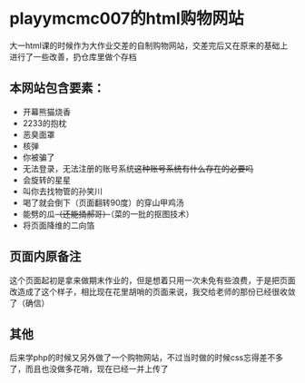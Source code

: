 # playymcmc007的html购物网站
大一html课的时候作为大作业交差的自制购物网站，交差完后又在原来的基础上进行了一些改善，扔仓库里做个存档
## 本网站包含要素：
- 开幕熊猫烧香
- 2233的抱枕
- 恶臭面罩
- 核弹
- 你被骗了
- 无法登录，无法注册的账号系统<del>这种账号系统有什么存在的必要吗</del>
- 会旋转的星星
- 叫你去找物管的孙笑川
- 喝了就会倒下（页面翻转90度）的穿山甲鸡汤
- 能劈的瓜<del>（还能捅郝哥）</del>（菜的一批的抠图技术）
- 将页面降维的二向箔
## 页面内原备注
这个页面起初是拿来做期末作业的，但是想着只用一次未免有些浪费，于是把页面改造成了这个样子，相比现在花里胡哨的页面来说，我交给老师的那份已经很收敛了（确信）
## 其他
后来学php的时候又另外做了一个购物网站，不过当时做的时候css忘得差不多了，而且也没做多花哨，现在已经一并上传了
